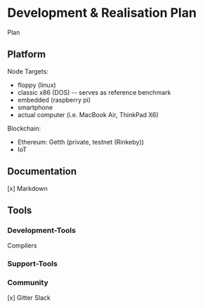 # Development & Realisation Plan
Plan

## Platform
Node Targets:
- floppy (linux)
- classic x86 (DOS) -- serves as reference benchmark
- embedded (raspberry pi)
- smartphone
- actual computer (i.e. MacBook Air, ThinkPad X6)

Blockchain:
- Ethereum: Getth (private, testnet (Rinkeby))
- IoT

## Documentation

[x] Markdown

## Tools

### Development-Tools
Compilers

### Support-Tools

### Community
[x] Gitter
Slack

